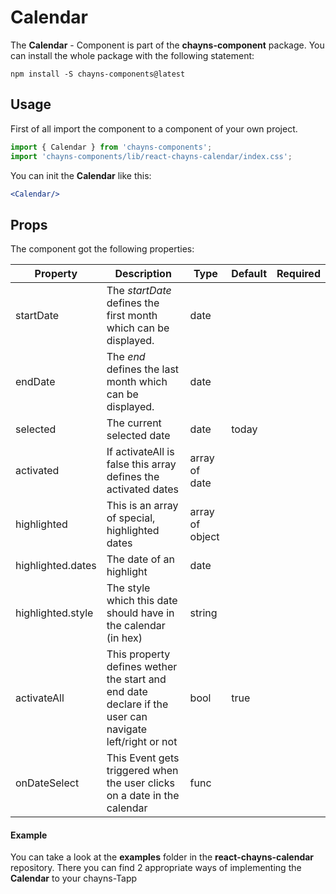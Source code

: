 # Calendar #

The **Calendar** - Component is part of the **chayns-component** package. You can install the whole package with the following statement:

    npm install -S chayns-components@latest


## Usage ##

First of all import the component to a component of your own project.

```jsx harmony
import { Calendar } from 'chayns-components';
import 'chayns-components/lib/react-chayns-calendar/index.css';
```

You can init the **Calendar** like this:
```jsx harmony
<Calendar/>
```

## Props ##

The component got the following properties:

| Property   | Description                                                                                        | Type   | Default | Required
|------------|-----------------------------------------------------------------------------------------------------|--------|-------|------|
| startDate | The *startDate* defines the first month which can be displayed.    | date |      | |
| endDate | The *end* defines the last month which can be displayed.             | date |      | |
| selected | The current selected date   | date | today | |
| activated | If activateAll is false this array defines the activated dates | array of date | |
| highlighted | This is an array of special, highlighted dates | array of object | |
| highlighted.dates | The date of an highlight | date | |
| highlighted.style | The style which this date should have in the calendar (in hex) | string | |
| activateAll | This property defines wether the start and end date declare if the user can navigate left/right or not | bool | true |
| onDateSelect | This Event gets triggered when the user clicks on a date in the calendar | func | |


#### Example ####

You can take a look at the **examples** folder in the **react-chayns-calendar** repository. There you can find 2 appropriate ways of implementing the **Calendar** to your chayns-Tapp

